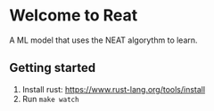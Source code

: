 # Welcome to Reat

A ML model that uses the NEAT algorythm to learn.

## Getting started

1. Install rust: https://www.rust-lang.org/tools/install
2. Run `make watch`